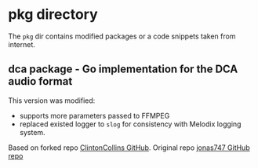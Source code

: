 # pkg directory

The `pkg` dir contains modified packages or a code snippets taken from internet.

## dca package - Go implementation for the DCA audio format
This version was modified:
- supports more parameters passed to FFMPEG
- replaced existed logger to `slog` for consistency with Melodix logging system.

Based on forked repo [ClintonCollins GitHub](https://github.com/ClintonCollins/dca).
Original repo [jonas747 GitHub repo](https://github.com/jonas747/dca)
